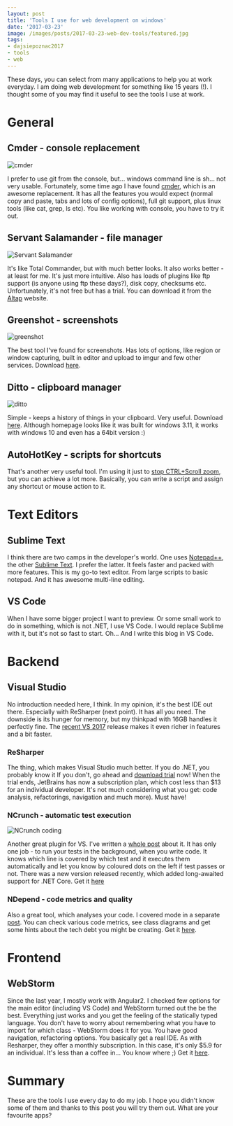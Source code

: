```yaml
---
layout: post
title: 'Tools I use for web development on windows'
date: '2017-03-23'
image: /images/posts/2017-03-23-web-dev-tools/featured.jpg
tags: 
- dajsiepoznac2017
- tools
- web
---
```

These days, you can select from many applications to help you at work everyday. I am doing web development for something like 15 years (!). I thought some of you may find it useful to see the tools I use at work. 

# General 

## Cmder - console replacement 

![cmder](/images/posts/2017-03-23-web-dev-tools/cmder.png)

I prefer to use git from the console, but... windows command line is sh... not very usable. Fortunately, some time ago I have found [cmder](http://cmder.net/), which is an awesome replacement. It has all the features you would expect (normal copy and paste, tabs and lots of config options), full git support, plus linux tools (like cat, grep, ls etc). You like working with console, you have to try it out.  

## Servant Salamander - file manager

![Servant Salamander](/images/posts/2017-03-23-web-dev-tools/salamander.png)

It's like Total Commander, but with much better looks. It also works better - at least for me. It's just more intuitive. Also has loads of plugins like ftp support (is anyone using ftp these days?), disk copy, checksums etc. Unfortunately, it's not free but has a trial. You can download it from the [Altap](https://www.altap.cz/) website. 

## Greenshot - screenshots 

![greenshot](/images/posts/2017-03-23-web-dev-tools/greenshot.png)

The best tool I've found for screenshots. Has lots of options, like region or window capturing, built in editor and upload to imgur and few other services. Download [here](http://getgreenshot.org/).

## Ditto - clipboard manager

![ditto](/images/posts/2017-03-23-web-dev-tools/ditto.png)

Simple - keeps a history of things in your clipboard. Very useful. Download [here](http://ditto-cp.sourceforge.net/). Although homepage looks like it was built for windows 3.11, it works with windows 10 and even has a 64bit version :)

## AutoHotKey - scripts for shortcuts 
That's another very useful tool. I'm using it just to [stop CTRL+Scroll zoom](/2016/03/18/stop-ctrl-scroll-zoom/), but you can achieve a lot more. Basically, you can write a script and assign any shortcut or mouse action to it. 

# Text Editors 

## Sublime Text 
I think there are two camps in the developer's world. One uses [Notepad++](https://notepad-plus-plus.org/), the other [Sublime Text](https://www.sublimetext.com/3). I prefer the latter. It feels faster and packed with more features. This is my go-to text editor. From large scripts to basic notepad. And it has awesome multi-line editing. 

## VS Code 
When I have some bigger project I want to preview. Or some small work to do in something, which is not .NET, I use VS Code. I would replace Sublime with it, but it's not so fast to start. Oh... And I write this blog in VS Code. 

# Backend 

## Visual Studio  
No introduction needed here, I think. In my opinion, it's the best IDE out there. Especially with ReSharper (next point). It has all you need. The downside is its hunger for memory, but my thinkpad with 16GB handles it perfectly fine. The [recent VS 2017](/2017/03/07/visual-studio-2017-first-impressions/) release makes it even richer in features and a bit faster. 

### ReSharper
The thing, which makes Visual Studio much better. If you do .NET, you probably know it If you don't, go ahead and [download trial](https://www.jetbrains.com/resharper/?fromMenu) now! When the trial ends, JetBrains has now a subscription plan, which cost less than $13 for an individual developer. It's not much considering what you get: code analysis, refactorings, navigation and much more). Must have! 

### NCrunch - automatic test execution

![NCrunch coding](/images/posts/2017-03-23-web-dev-tools/ncrunch.gif)

Another great plugin for VS. I've written a [whole post](/2016/07/28/continous-testing-in-visualstudio-with-ncrunch/) about it. It has only one job - to run your tests in the background, when you write code. It knows which line is covered by which test and it executes them automatically and let you know by coloured dots on the left if test passes or not. There was a new version released recently, which added long-awaited support for .NET Core. Get it [here](http://www.ncrunch.net/)

### NDepend - code metrics and quality 
Also a great tool, which analyses your code. I covered mode in a separate [post](/2016/07/18/becoming-a-better-developer-with-ndepend/). You can check various code metrics, see class diagrams and get some hints about the tech debt you might be creating. Get it [here](http://www.ndepend.com/).   

# Frontend 

## WebStorm 
Since the last year, I mostly work with Angular2. I checked few options for the main editor (including VS Code) and WebStorm turned out the be the best. Everything just works and you get the feeling of the statically typed language. You don't have to worry about remembering what you have to import for which class - WebStorm does it for you. You have good navigation, refactoring options. You basically get a real IDE. As with Resharper, they offer a monthly subscription. In this case, it's only $5.9 for an individual. It's less than a coffee in... You know where ;) Get it [here](https://www.jetbrains.com/webstorm/?fromMenu). 

# Summary
These are the tools I use every day to do my job. I hope you didn't know some of them and thanks to this post you will try them out. What are your favourite apps? 